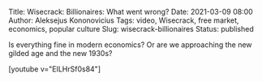 Title: Wisecrack: Billionaires: What went wrong?
Date: 2021-03-09 08:00
Author: Aleksejus Kononovicius
Tags: video, Wisecrack, free market, economics, popular culture
Slug: wisecrack-billionaires
Status: published 

Is everything fine in modern economics? Or are we approaching the new gilded
age and the new 1930s?

[youtube v="EILHrSf0s84"]

